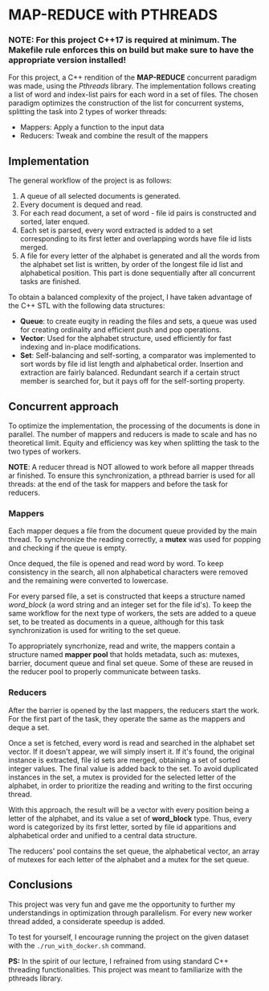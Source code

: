 # MAP-REDUCE with PTHREADS

### NOTE: For this project C++17 is required at minimum. The Makefile rule enforces this on build but make sure to have the appropriate version installed!

For this project, a C++ rendition of the **MAP-REDUCE** concurrent paradigm was made, using the *Pthreads* library. The implementation follows creating a list of word and index-list pairs for each word in a set of files. The chosen paradigm optimizes the construction of the list for concurrent systems, splitting the task into 2 types of worker threads:
- Mappers: Apply a function to the input data
- Reducers: Tweak and combine the result of the mappers

## Implementation

The general workflow of the project is as follows:
1. A queue of all selected documents is generated.
2. Every document is dequed and read.
3. For each read document, a set of word - file id pairs is constructed and sorted, later enqued.
4. Each set is parsed, every word extracted is added to a set corresponding to its first letter and overlapping words have file id lists merged.
5. A file for every letter of the alphabet is generated and all the words from the alphabet set list is written, by order of the longest file id list and alphabetical position. This part is done sequentially after all concurrent tasks are finished.

To obtain a balanced complexity of the project, I have taken advantage of the C++ STL with the following data structures:
- **Queue**: to create euqity in reading the files and sets, a queue was used for creating ordinality and efficient push and pop operations.
- **Vector**: Used for the alphabet structure, used efficiently for fast indexing and in-place modifications.
- **Set**: Self-balancing and self-sorting, a comparator was implemented to sort words by file id list length and alphabetical order. Insertion and extraction are fairly balanced. Redundant search if a certain struct member is searched for, but it pays off for the self-sorting property.

## Concurrent approach

To optimize the implementation, the processing of the documents is done in parallel. The number of mappers and reducers is made to scale and has no theoretical limit. Equity and efficiency was key when splitting the task to the two types of workers.

**NOTE**: A reducer thread is NOT allowed to work before all mapper threads ar finished. To ensure this synchronization, a pthread barrier is used for all threads: at the end of the task for mappers and before the task for reducers.

### Mappers

Each mapper deques a file from the document queue provided by the main thread. To synchronize the reading correctly, a **mutex** was used for popping and checking if the queue is empty.

Once dequed, the file is opened and read word by word. To keep consistency in the search, all non alphabetical characters were removed and the remaining were converted to lowercase.

For every parsed file, a set is constructed that keeps a structure named *word_block* (a word string and an integer set for the file id's). To keep the same workflow for the next type of workers, the sets are added to a queue set, to be treated as documents in a queue, although for this task synchronization is used for writing to the set queue.

To appropriately syncrhonize, read and write, the mappers contain a structure named **mapper pool** that holds metadata, such as: mutexes, barrier, document queue and final set queue. Some of these are reused in the reducer pool to properly communicate between tasks.

### Reducers

After the barrier is opened by the last mappers, the reducers start the work. For the first part of the task, they operate the same as the mappers and deque a set.

Once a set is fetched, every word is read and searched in the alphabet set vector. If it doesn't appear, we will simply insert it. If it's found, the original instance is extracted, file id sets are merged, obtaining a set of sorted integer values. The final value is added back to the set. To avoid duplicated instances in the set, a mutex is provided for the selected letter of the alphabet, in order to prioritize the reading and writing to the first occuring thread.

With this approach, the result will be a vector with every position being a letter of the alphabet, and its value a set of **word_block** type. Thus, every word is categorized by its first letter, sorted by file id apparitions and alphabetical order and unified to a central data structure.

The reducers' pool contains the set queue, the alphabetical vector, an array of mutexes for each letter of the alphabet and a mutex for the set queue.

## Conclusions

This project was very fun and gave me the opportunity to further my understandings in optimization through parallelism. For every new worker thread added, a considerate speedup is added.

To test for yourself, I encourage running the project on the given dataset with the `./run_with_docker.sh` command.

**PS:** In the spirit of our lecture, I refrained from using standard C++ threading functionalities. This project was meant to familiarize with the pthreads library.
